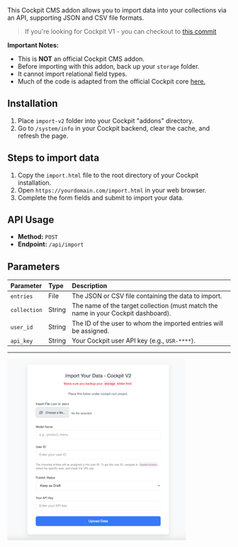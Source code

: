 This Cockpit CMS addon allows you to import data into your collections via an API, supporting JSON and CSV file formats.

> If you're looking for Cockpit V1 - you can checkout to [this commit](https://github.com/ronaldaug/import-collection/tree/ba7fcc72f99bd0adb2dfa0a6b06b538da75c7e0c)

**Important Notes:**

* This is **NOT** an official Cockpit CMS addon.
* Before importing with this addon, back up your `storage` folder.
* It cannot import relational field types.
* Much of the code is adapted from the official Cockpit core [here.](https://github.com/agentejo/cockpit/blob/b0a2350b099d686b81e9c1b48fffef8845b85939/modules/Collections/Controller/Import.php#L28)

## Installation

1.  Place `import-v2` folder into your Cockpit "addons" directory.
2.  Go to `/system/info` in your Cockpit backend, clear the cache, and refresh the page.

## Steps to import data

1.  Copy the `import.html` file to the root directory of your Cockpit installation.
2.  Open `https://yourdomain.com/import.html` in your web browser.
3.  Complete the form fields and submit to import your data.

## API Usage

* **Method:** `POST`
* **Endpoint:** `/api/import`

## Parameters

| Parameter   | Type   | Description                                                                        |
| :---------- | :----- | :--------------------------------------------------------------------------------- |
| `entries`   | File   | The JSON or CSV file containing the data to import.                                |
| `collection`| String | The name of the target collection (must match the name in your Cockpit dashboard). |
| `user_id`   | String | The ID of the user to whom the imported entries will be assigned.                  |
| `api_key`   | String | Your Cockpit user API key (e.g., `USR-****`).                                      |

----

<img src="screenshot.png" width="80%">